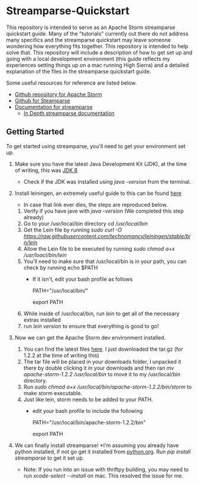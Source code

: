 # Streamparse-Quickstart
This repository is intended to serve as an Apache Storm streamparse quickstart guide. Many of the "tutorials" currently out there do not address many specifics and the streamparse quickstart may leave someone wondering how everything fits together. This repository is intended to help solve that. This repository will include a description of how to get set up and going with a local development environment (this guide reflects my experiences setting things up on a mac running High Sierra) and a detailed explanation of the files in the streamparse quickstart guide.

Some useful resources for reference are listed below.

  * [Github repository for Apache Storm](https://github.com/apache/storm)
  * [Github for Steamparse](https://github.com/Parsely/streamparse)
  * [Documentation for streamparse](https://streamparse.readthedocs.io/en/stable/)  
    * [In Depth streamparse documentation](https://media.readthedocs.org/pdf/streamparse/stable/streamparse.pdf)


## Getting Started
To get started using streamparse, you'll need to get your environment set up.
  
  1. Make sure you have the latest Java Development Kit (JDK), at the time of writing, this was [JDK 8](https://www.oracle.com/technetwork/java/javase/downloads/jdk8-downloads-2133151.html)  
     * Check if the JDK was installed using *java -version* from the terminal.
     
  2. Install leiningen, an extremely useful guide to this can be found [here](http://www.wisdomofjim.com/blog/setting-up-leiningen-on-mac-os)   
     * In case that link ever dies, the steps are reproduced below.
     1. Verify if you have jave with *java -version* (We completed this step already)
     2. Go to your /usr/local/bin directory *cd /usr/local/bin*
     3. Get the Lein file by running *sudo curl -O https://raw.githubusercontent.com/technomancy/leiningen/stable/bin/lein*
     4. Allow the Lein file to be executed by running *sudo chmod a+x /usr/loacl/bin/lein*
     5. You'll need to make sure that /usr/local/bin is in your path, you can check by running echo $PATH
        * If it isn't, edit your bash profile as follows
            
            PATH="/usr/local/bin/"
            
            export PATH
     6. While inside of /usr/local/bin, run *lein* to get all of the necessary extras installed
     7. run *lein version* to ensure that everything is good to go!
     
  3. Now we can get the Apache Storm dev environment installed.
     1. You can find the latest files [here](http://storm.apache.org/downloads.html). I just downloaded the tar.gz (for 1.2.2 at the time of writing this)
     2. The tar file will be placed in your downloads folder, I unpacked it there by double clicking it in your downloads and then ran *mv apache-storm-1.2.2 /usr/local/bin* to move it to my /usr/local/bin directory.
     3. Run *sudo chmod a+x /usr/local/bin/apache-storm-1.2.2/bin/storm* to make storm executable.
     4. Just like lein, storm needs to be added to your PATH.
        * edit your bash profile to include the following
        
          PATH="/usr/local/bin/apache-storm-1.2.2/bin"
          
          export PATH
   
   4. We can finally install streamparse! *I'm assuming you already have python installed, if not go get it installed from [python.org](python.org). Run *pip install streamparse* to get it set up.
      * Note: If you run into an issue with thriftpy building, you may need to run *xcode-select --install* on mac. This resolved the issue for me.
      
